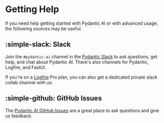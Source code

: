 # Getting Help

If you need help getting started with Pydantic AI or with advanced usage, the following sources may be useful.

## :simple-slack: Slack

Join the `#pydantic-ai` channel in the [Pydantic Slack][slack] to ask questions, get help, and chat about Pydantic AI. There's also channels for Pydantic, Logfire, and FastUI.

If you're on a [Logfire][logfire] Pro plan, you can also get a dedicated private slack collab channel with us.

## :simple-github: GitHub Issues

The [Pydantic AI GitHub Issues][github-issues] are a great place to ask questions and give us feedback.

[slack]: https://logfire.pydantic.dev/docs/join-slack/
[github-issues]: https://github.com/pydantic/pydantic-ai/issues
[logfire]: https://pydantic.dev/logfire
